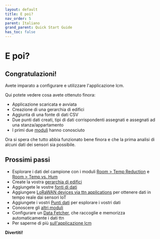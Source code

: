```yaml
---
layout: default
title: E poi?
nav_order: 5
parent: Italiano
grand_parent: Quick Start Guide
has_toc: false
---
```


# E poi?
## Congratulazioni!
Avete imparato a configurare e utilizzare l'applicazione lcm.

Qui potete vedere cosa avete ottenuto finora:
- Applicazione scaricata e avviata
- Creazione di una gerarchia di edifici
- Aggiunta di una fonte di dati CSV
- Due punti dati creati, tipi di dati corrispondenti assegnati e assegnati ad una stanza/appartamento
- I primi due [moduli](https://hslu-ige-laes.github.io/lcm/docs/modules) hanno conosciuto

Ora si spera che tutto abbia funzionato bene finora e che la prima analisi di alcuni dati dei sensori sia possibile.

## Prossimi passi
- Esplorare i dati del campione con i moduli [Room > Temp Reduction](https://hslu-ige-laes.github.io/lcm/docs/modules/roomTempReduction) e [Room > Temp vs. Hum](https://hslu-ige-laes.github.io/lcm/docs/modules/roomTempHum)
- Create la vostra [gerarchia di edifici](https://hslu-ige-laes.github.io/lcm/docs/settings/bldgHierarchy/)
- Aggiungete le vostre [fonti di dati](https://hslu-ige-laes.github.io/lcm/docs/settings/dataSources/)
- Aggiungere [LoRaWAN devices via ttn applications](https://hslu-ige-laes.github.io/lcm/docs/settings/dataSources/#the-things-network-ttn-applications) per ottenere dati in tempo reale dai sensori IoT
- Aggiungete i vostri [Punti dati](https://hslu-ige-laes.github.io/lcm/docs/settings/dataPoints/) per esplorare i vostri dati
- Conoscere gli [altri moduli](https://hslu-ige-laes.github.io/lcm/docs/modules)
- Configurare un [Data Fetcher](https://hslu-ige-laes.github.io/lcm/docs/installation/dataFetcher/), che raccoglie e memorizza automaticamente i dati ttn
- Per saperne di più [sull'applicazione lcm](https://hslu-ige-laes.github.io/lcm/docs/about)

**Divertiti!**
